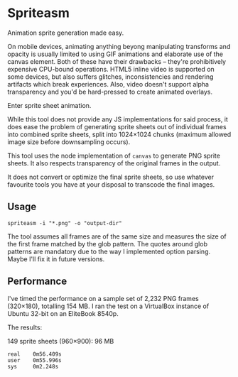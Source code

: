 Spriteasm
=========

Animation sprite generation made easy.

On mobile devices, animating anything beyong manipulating transforms and
opacity is usually limited to using GIF animations and elaborate use of
the canvas element. Both of these have their drawbacks – they're prohibitively
expensive CPU-bound operations. HTML5 inline video is supported on some devices,
but also suffers glitches, inconsistencies and rendering artifacts which break
experiences. Also, video doesn't support alpha transparency and you'd be
hard-pressed to create animated overlays.

Enter sprite sheet animation.

While this tool does not provide any JS implementations for said process, it
does ease the problem of generating sprite sheets out of individual frames into
combined sprite sheets, split into 1024×1024 chunks (maximum allowed image size
before downsampling occurs).

This tool uses the node implementation of `canvas` to generate PNG sprite sheets.
It also respects transparency of the original frames in the output.

It does not convert or optimize the final sprite sheets, so use whatever favourite
tools you have at your disposal to transcode the final images.

Usage
-----

    spriteasm -i "*.png" -o "output-dir"

The tool assumes all frames are of the same size and measures the size of the
first frame matched by the glob pattern. The quotes around glob patterns are
mandatory due to the way I implemented option parsing. Maybe I'll fix it in
future versions.


Performance
-----------

I've timed the performance on a sample set of 2,232 PNG frames (320×180), totalling
154 MB. I ran the test on a VirtualBox instance of Ubuntu 32-bit on an
EliteBook 8540p.

The results:

149 sprite sheets (960×900): 96 MB

    real    0m56.409s
    user    0m55.996s
    sys     0m2.248s